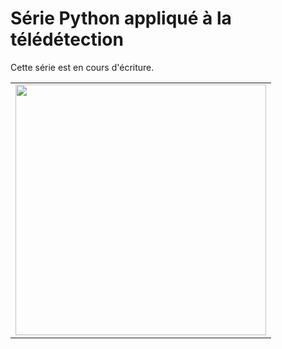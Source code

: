 # Série Python appliqué à la télédétection

Cette série est en cours d'écriture.


<table border="0", style="border:none;">
  <tr>
    <td style="text-align:center">
      <a href="https://serie-python-tele.github.io/TraitementImagesPythonVol1">
        <img src="https://github.com/serie-python-tele/TraitementImagesPythonVol1/blob/main/images/couverture-full.jpng" style="width:401px;">
      </a>
    </td>
  </tr>
</table>
